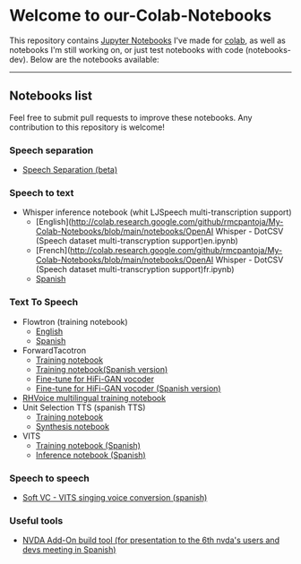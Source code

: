 # Welcome to our-Colab-Notebooks

This repository contains [Jupyter Notebooks](http://jupyter.org/) I've made for [colab](https://colab.research.google.com/), as well as notebooks I'm still working on, or just test notebooks with code (notebooks-dev). Below are the notebooks available:

---

## **Notebooks list**

Feel free to submit pull requests to improve these notebooks. Any contribution to this repository is welcome!

### **Speech separation**

* [Speech Separation (beta)](http://colab.research.google.com/github/rmcpantoja/My-Colab-Notebooks/blob/main/notebooks/speech_separation_(beta).ipynb)

### **Speech to text**

* Whisper inference notebook (whit LJSpeech multi-transcription support)
	* [English](http://colab.research.google.com/github/rmcpantoja/My-Colab-Notebooks/blob/main/notebooks/OpenAI Whisper - DotCSV (Speech dataset multi-transcryption support)en.ipynb)
	* [French](http://colab.research.google.com/github/rmcpantoja/My-Colab-Notebooks/blob/main/notebooks/OpenAI Whisper - DotCSV (Speech dataset multi-transcryption support)fr.ipynb)
	* [Spanish](http://colab.research.google.com/github/rmcpantoja/My-Colab-Notebooks/blob/main/notebooks/OpenAI_Whisper_-_DotCSV_(Speech_dataset_multi-transcryption_support)es.ipynb)

### **Text To Speech**

* Flowtron (training notebook)
	* [English](http://colab.research.google.com/github/rmcpantoja/My-Colab-Notebooks/blob/main/notebooks/flowtron_training_beta2.ipynb)
	* [Spanish](http://colab.research.google.com/github/rmcpantoja/My-Colab-Notebooks/blob/main/notebooks/spanish_flowtron_training_beta2.ipynb)
* ForwardTacotron
	* [Training notebook](http://colab.research.google.com/github/rmcpantoja/My-Colab-Notebooks/blob/main/notebooks/forwardTacotron_training(beta5).ipynb)
	* [Training notebook(Spanish version)](http://colab.research.google.com/github/rmcpantoja/My-Colab-Notebooks/blob/main/notebooks/ForwardTacotron_Español_Entrenamiento(beta7).ipynb)
	* [Fine-tune for HiFi-GAN vocoder](http://colab.research.google.com/github/rmcpantoja/My-Colab-Notebooks/blob/main/notebooks/ForwardTacotron_HiFi_Gan_Fine_tuning.ipynb)
	* [Fine-tune for HiFi-GAN vocoder (Spanish version)](http://colab.research.google.com/github/rmcpantoja/My-Colab-Notebooks/blob/main/notebooks/ForwardTacotron_HiFi_Gan_Fine_tuning_Español.ipynb)
* [RHVoice multilingual training notebook](https://colab.research.google.com/github/rmcpantoja/RHVoice/blob/master/src/notebooks/RHVoice_training.ipynb)
* Unit Selection TTS (spanish TTS)
	* [Training notebook](http://colab.research.google.com/github/rmcpantoja/My-Colab-Notebooks/blob/main/notebooks/unitSelectionTts_trainingNotebook.ipynb)
	* [Synthesis notebook](http://colab.research.google.com/github/rmcpantoja/My-Colab-Notebooks/blob/main/notebooks/unitSelectionTts_synthesis_notebook.ipynb)
* VITS
	* [Training notebook (Spanish)](http://colab.research.google.com/github/rmcpantoja/My-Colab-Notebooks/blob/main/notebooks/cuaderno_de_entrenamiento_VITS_en_español.ipynb)
	* [Inference notebook (Spanish)](http://colab.research.google.com/github/rmcpantoja/My-Colab-Notebooks/blob/main/notebooks/Cuaderno_de_síntesis_VITS_TTS_español.ipynb)

### **Speech to speech**

* [Soft VC - VITS singing voice conversion (spanish)](https://colab.research.google.com/github/rmcpantoja/My-Colab-Notebooks/blob/main/notebooks/Cuaderno_completo_de_So_Vits_SVC_en_espa%C3%B1ol.ipynb)

### **Useful tools**

* [NVDA Add-On build tool (for presentation to the 6th nvda's users and devs meeting in Spanish)](https://colab.research.google.com/github/rmcpantoja/My-Colab-Notebooks/blob/main/notebooks/herramienta_de_construcción_de_complementos_de_NVDA.ipynb)
